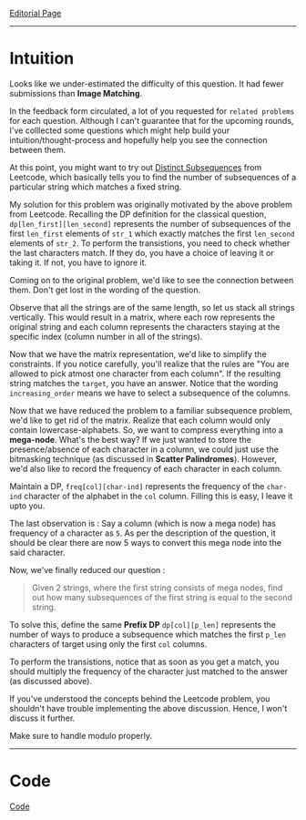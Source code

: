 [Editorial Page](../clumio-set-1.md)

----

# Intuition
Looks like we under-estimated the difficulty of this question. It had fewer submissions than **Image Matching**.

In the feedback form circulated, a lot of you requested for `related problems` for each question. Although I can't guarantee that for the upcoming rounds, I've colllected some questions which might help build your intuition/thought-process and hopefully help you see the connection between them.

At this point, you might want to try out [Distinct Subsequences]() from Leetcode, which basically tells you to find the number of subsequences of a particular string which matches a fixed string.

My solution for this problem was originally motivated by the above problem from Leetcode. Recalling the DP definition for the classical question, `dp[len_first][len_second]` represents the number of subsequences of the first `len_first` elements of `str_1` which exactly matches the first `len_second` elements of `str_2`. To perform the transistions, you need to check whether the last characters match. If they do, you have a choice of leaving it or taking it. If not, you have to ignore it.

Coming on to the original problem, we'd like to see the connection between them. Don't get lost in the wording of the question.

Observe that all the strings are of the same length, so let us stack all strings vertically. This would result in a matrix, where each row represents the original string and each column represents the characters staying at the specific index (column number in all of the strings).

Now that we have the matrix representation, we'd like to simplify the constraints. If you notice carefully, you'll realize that the rules are "You are allowed to pick atmost one character from each column". If the resulting string matches the `target`, you have an answer. Notice that the wording `increasing_order` means we have to select a subsequence of the columns.

Now that we have reduced the problem to a familiar subsequence problem, we'd like to get rid of the matrix. Realize that each column would only contain lowercase-alphabets. So, we want to compress everything into a **mega-node**. What's the best way? If we just wanted to store the presence/absence of each character in a column, we could just use the bitmasking technique (as discussed in **Scatter Palindromes**). However, we'd also like to record the frequency of each character in each column.

Maintain a DP, `freq[col][char-ind]` represents the frequency of the `char-ind` character of the alphabet in the `col` column. Filling this is easy, I leave it upto you.

The last observation is : Say a column (which is now a mega node) has frequency of a character as `5`. As per the description of the question, it should be clear there are now 5 ways to convert this mega node into the said character.

Now, we've finally reduced our question :
> Given 2 strings, where the first string consists of mega nodes, find out how many subsequences of the first string is equal to the second string.

To solve this, define the same **Prefix DP** `dp[col][p_len]` represents the number of ways to produce a subsequence which matches the first `p_len` characters of target using only the first `col` columns. 

To perform the transistions, notice that as soon as you get a match, you should multiply the frequency of the character just matched to the answer (as discussed above). 

If you've understood the concepts behind the Leetcode problem, you shouldn't have trouble implementing the above discussion. Hence, I won't discuss it further. 

Make sure to handle modulo properly.

----

# Code
[Code](string-formation.cpp)
